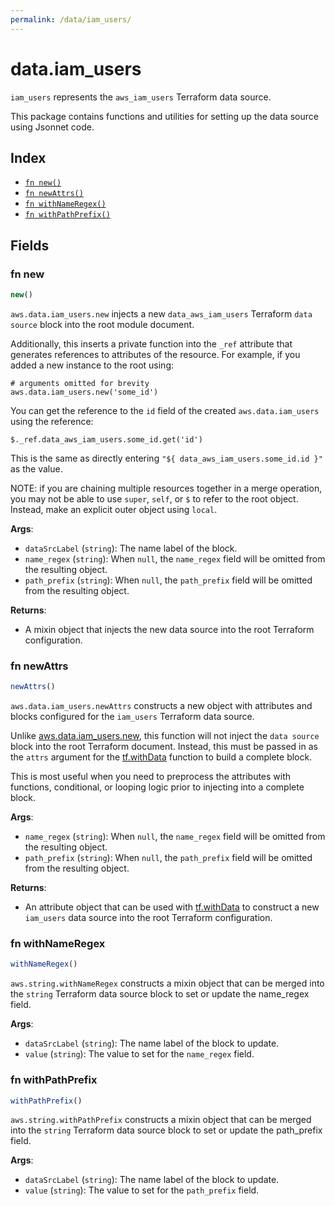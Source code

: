 ```yaml
---
permalink: /data/iam_users/
---
```


# data.iam_users

`iam_users` represents the `aws_iam_users` Terraform data source.



This package contains functions and utilities for setting up the data source using Jsonnet code.


## Index

* [`fn new()`](#fn-new)
* [`fn newAttrs()`](#fn-newattrs)
* [`fn withNameRegex()`](#fn-withnameregex)
* [`fn withPathPrefix()`](#fn-withpathprefix)

## Fields

### fn new

```ts
new()
```


`aws.data.iam_users.new` injects a new `data_aws_iam_users` Terraform `data source`
block into the root module document.

Additionally, this inserts a private function into the `_ref` attribute that generates references to attributes of the
resource. For example, if you added a new instance to the root using:

    # arguments omitted for brevity
    aws.data.iam_users.new('some_id')

You can get the reference to the `id` field of the created `aws.data.iam_users` using the reference:

    $._ref.data_aws_iam_users.some_id.get('id')

This is the same as directly entering `"${ data_aws_iam_users.some_id.id }"` as the value.

NOTE: if you are chaining multiple resources together in a merge operation, you may not be able to use `super`, `self`,
or `$` to refer to the root object. Instead, make an explicit outer object using `local`.

**Args**:
  - `dataSrcLabel` (`string`): The name label of the block.
  - `name_regex` (`string`):  When `null`, the `name_regex` field will be omitted from the resulting object.
  - `path_prefix` (`string`):  When `null`, the `path_prefix` field will be omitted from the resulting object.

**Returns**:
- A mixin object that injects the new data source into the root Terraform configuration.


### fn newAttrs

```ts
newAttrs()
```


`aws.data.iam_users.newAttrs` constructs a new object with attributes and blocks configured for the `iam_users`
Terraform data source.

Unlike [aws.data.iam_users.new](#fn-iam_usersnew), this function will not inject the `data source`
block into the root Terraform document. Instead, this must be passed in as the `attrs` argument for the
[tf.withData](https://github.com/tf-libsonnet/core/tree/main/docs#fn-withdata) function to build a complete block.

This is most useful when you need to preprocess the attributes with functions, conditional, or looping logic prior to
injecting into a complete block.

**Args**:
  - `name_regex` (`string`):  When `null`, the `name_regex` field will be omitted from the resulting object.
  - `path_prefix` (`string`):  When `null`, the `path_prefix` field will be omitted from the resulting object.

**Returns**:
  - An attribute object that can be used with [tf.withData](https://github.com/tf-libsonnet/core/tree/main/docs#fn-withdata) to construct a new `iam_users` data source into the root Terraform configuration.


### fn withNameRegex

```ts
withNameRegex()
```

`aws.string.withNameRegex` constructs a mixin object that can be merged into the `string`
Terraform data source block to set or update the name_regex field.



**Args**:
  - `dataSrcLabel` (`string`): The name label of the block to update.
  - `value` (`string`): The value to set for the `name_regex` field.


### fn withPathPrefix

```ts
withPathPrefix()
```

`aws.string.withPathPrefix` constructs a mixin object that can be merged into the `string`
Terraform data source block to set or update the path_prefix field.



**Args**:
  - `dataSrcLabel` (`string`): The name label of the block to update.
  - `value` (`string`): The value to set for the `path_prefix` field.
